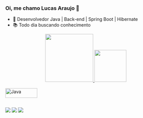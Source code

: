 ### Oi, me chamo Lucas Araujo 👋


- 🌱 Desenvolvedor Java | Back-end | Spring Boot | Hibernate
- 📚 Todo dia buscando conhecimento 


<div align="center">
  <a href="https://github.com/lucas1993araujo">
  <img height="150em" src="https://github-readme-stats.vercel.app/api?username=lucas1993araujo&show_icons=true&theme=dark&include_all_commits=true&count_private=true"/>
  <img height="100em" src="https://github-readme-stats.vercel.app/api/top-langs/?username=lucas1993araujo&layout=compact&langs_count=7&theme=dark"/>
</div>
  
<div style="display: inline_block"><br>
  <img align="center" alt="Java" height="30" width="100" src="https://img.shields.io/badge/Java-ED8B00?style=for-the-badge&logo=java&logoColor=white">
</div
 
##  
##
  
<div> 
    <a href="https://www.instagram.com/lucas93araujo/" target="_blank"><img src="https://img.shields.io/badge/-Instagram-%23E4405F?style=for-the-badge&logo=instagram&logoColor=white" target="_blank"></a>
  <a href = "mailto:lucas2010araujo@hotmail.com"><img src="https://img.shields.io/badge/Microsoft_Outlook-0078D4?style=for-the-badge&logo=microsoft-outlook&logoColor=white" target="_blank"></a>
  <a href="https://www.linkedin.com/in/lucas--araujo/" target="_blank"><img src="https://img.shields.io/badge/-LinkedIn-%230077B5?style=for-the-badge&logo=linkedin&logoColor=white" target="_blank"></a> 
 
 
</div>
